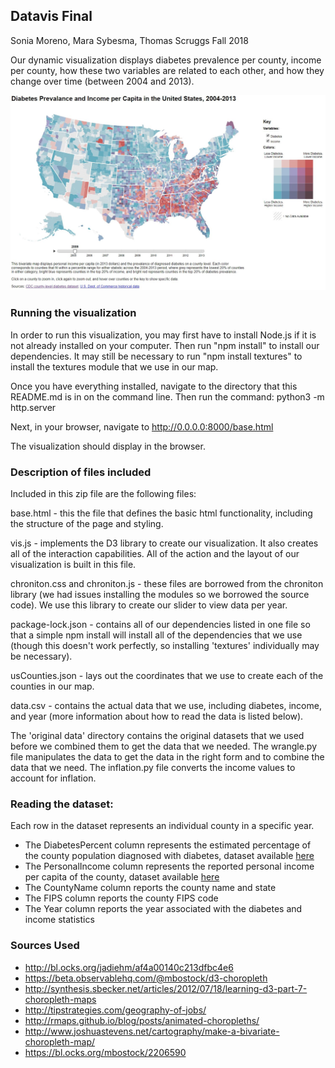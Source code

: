 ## Datavis Final
Sonia Moreno, Mara Sybesma, Thomas Scruggs
Fall 2018

Our dynamic visualization displays diabetes prevalence per county, income per county, how these two variables are related to each other,
and how they change over time (between 2004 and 2013).

![ScreenShot](DiabetesAndIncomeStaticExample.JPG)

### Running the visualization
In order to run this visualization, you may first have to install Node.js if it is not already installed on your
computer. Then run "npm install" to install our dependencies. It may still be necessary to run "npm install textures"
to install the textures module that we use in our map. 

Once you have everything installed, navigate to the directory that this README.md is in on the command line.
Then run the command: python3 -m http.server

Next, in your browser, navigate to http://0.0.0.0:8000/base.html

The visualization should display in the browser.

### Description of files included
Included in this zip file are the following files:

base.html - this the file that defines the basic html functionality, including the structure of the page and styling.

vis.js - implements the D3 library to create our visualization. It also creates all of the interaction capabilities.
         All of the action and the layout of our visualization is built in this file.
         
chroniton.css and chroniton.js - these files are borrowed from the chroniton library (we had issues installing the modules
        so we borrowed the source code). We use this library to create our slider to view data per year.
        
package-lock.json - contains all of our dependencies listed in one file so that a simple npm install will install all of
        the dependencies that we use (though this doesn't work perfectly, so installing 'textures' individually may be
        necessary).
        
usCounties.json - lays out the coordinates that we use to create each of the counties in our map.

data.csv - contains the actual data that we use, including diabetes, income, and year (more information about how to 
           read the data is listed below).

The 'original data' directory contains the original datasets that we used before we combined them to get the data that we
needed. The wrangle.py file manipulates the data to get the data in the right form and to combine the data that we need.
The inflation.py file converts the income values to account for inflation.
        
### Reading the dataset:
Each row in the dataset represents an individual county in a specific year.
* The DiabetesPercent column represents the estimated percentage of the county population diagnosed with diabetes, dataset available [here](https://www.cdc.gov/diabetes/data/countydata/countydataindicators.html)
* The PersonalIncome column represents the reported personal income per capita of the county, dataset available [here](https://apps.bea.gov/regional/histdata/)
* The CountyName column reports the county name and state
* The FIPS column reports the county FIPS code
* The Year column reports the year associated with the diabetes and income statistics

### Sources Used
* http://bl.ocks.org/jadiehm/af4a00140c213dfbc4e6
* https://beta.observablehq.com/@mbostock/d3-choropleth
* http://synthesis.sbecker.net/articles/2012/07/18/learning-d3-part-7-choropleth-maps
* http://tipstrategies.com/geography-of-jobs/
* http://rmaps.github.io/blog/posts/animated-choropleths/
* http://www.joshuastevens.net/cartography/make-a-bivariate-choropleth-map/
* https://bl.ocks.org/mbostock/2206590

